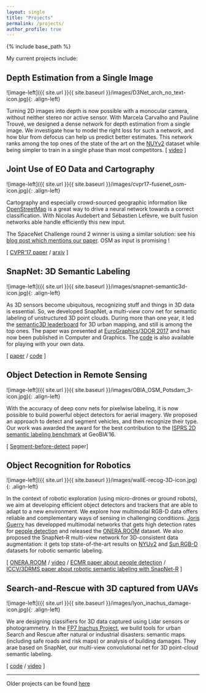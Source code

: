 ```yaml
---
layout: single
title: "Projects"
permalink: /projects/
author_profile: true
---
```


{% include base_path %}

My current projects include:


## Depth Estimation from a Single Image 	 

![image-left]({{ site.url }}{{ site.baseurl }}/images/D3Net_arch_no_text-icon.jpg){: .align-left}

Turning 2D images into depth is now possible with a monocular camera, without neither stereo nor active sensor. With Marcela Carvalho and Pauline Trouvé, we designed a dense network for depth estimation from a single image. We investigate how to model the right loss for such a network, and how blur from defocus can help us predict better estimates. This network ranks among the top ones of the
state of the art on the [NUYv2](https://cs.nyu.edu/~silberman/datasets/nyu_depth_v2.html) dataset while being simpler to train in a single phase than most competitors.
\[ [video]() \]


## Joint Use of EO Data and Cartography 	 

![image-left]({{ site.url }}{{ site.baseurl }}/images/cvpr17-fusenet_osm-icon.jpg){: .align-left}

Cartography and especially crowd-sourced geographic information like [OpenStreetMap](https://www.openstreetmap.org/) is a great way to drive a neural network towards a correct classification. With Nicolas Audebert and Sébastien Lefèvre, we built fusion networks able handle efficiently this new input.

The SpaceNet Challenge round 2 winner is using a similar solution: see his [blog post which mentions our paper](http://i.ho.lc/winning-solution-for-the-spacenet-challenge-joint-learning-with-openstreetmap.html). OSM as input is promising !

\[ [CVPR'17 paper](https://arxiv.org/pdf/1705.06057) / [arxiv](https://arxiv.org/abs/1705.06057) \]


## SnapNet: 3D Semantic Labeling 	 

![image-left]({{ site.url }}{{ site.baseurl }}/images/snapnet-semantic3d-icon.jpg){: .align-left}

As 3D sensors become ubiquitous, recognizing stuff and things in 3D data is essential. So, we developed SnapNet, a multi-view conv net for semantic labeling of unstructured 3D point clouds. During more than one year, it led the [semantic3D leaderboard](http://semantic3d.net/view_results.php?chl=1) for 3D urban mapping, and still is among the top ones. The paper was presented at [EuroGraphics](http://www.eurographics2017.fr/)/[3DOR 2017](http://liris.cnrs.fr/eg3dor2017/) and has now been published in Computer and Graphics. The [code](https://github.com/aboulch/snapnet) is also available for playing with your own data.

\[ [paper](https://blesaux.github.io/files/2017-11-10-aboulch-snapnet-CAG17.pdf) / [code](https://github.com/aboulch/snapnet) \]


## Object Detection in Remote Sensing 	 

![image-left]({{ site.url }}{{ site.baseurl }}/images/OBIA_OSM_Potsdam_3-icon.jpg){: .align-left}

With the accuracy of deep conv nets for pixelwise labeling, it is now possible to build powerful object detectors for aerial imagery. We proposed an approach to detect and segment vehicles, and then recognize their type. Our work was awarded the award for the best contribution to the [ISPRS 2D semantic labeling benchmark](http://www2.isprs.org/vaihingen-2d-semantic-labeling-contest.html) at GeoBIA'16.

\[ [Segment-before-detect](http://www.mdpi.com/2072-4292/9/4/368/pdf) paper\]


## Object Recognition for Robotics 	 

![image-left]({{ site.url }}{{ site.baseurl }}/images/wallE-recog-3D-icon.jpg){: .align-left}

In the context of robotic exploration (using micro-drones or ground robots), we aim at developing efficient object detectors and trackers that are able to adapt to a new environment. We explore how multimodal RGB-D data offers reliable and complementary ways of sensing in challenging conditions. [Joris Guerry](http://jorisguerry.fr/) has developped multimodal networks that gets high detection rates for [people detection](https://hal.archives-ouvertes.fr/hal-01628762/document) and released the [ONERA.ROOM](http://jorisguerry.fr/ONERA.ROOM/) dataset. We also proposed the SnapNet-R multi-view network for 3D-consistent data augmentation: it gets top state-of-the-art results on [NYUv2](https://cs.nyu.edu/~silberman/datasets/nyu_depth_v2.html) and [Sun RGB-D](http://rgbd.cs.princeton.edu/) datasets for robotic semantic labeling.

\[ [ONERA.ROOM](http://jorisguerry.fr/ONERA.ROOM/) / [video](https://youtu.be/jEHyG2BSnGc) / [ECMR paper about people detection](https://hal.archives-ouvertes.fr/hal-01628762/document) / [ICCV/3DRMS paper about robotic semantic labeling with SnapNet-R](http://openaccess.thecvf.com/content_ICCV_2017_workshops/papers/w13/Guerry_SnapNet-R_Consistent_3D_ICCV_2017_paper.pdf) \]


## Search-and-Rescue with 3D captured from UAVs 	 

![image-left]({{ site.url }}{{ site.baseurl }}/images/lyon_inachus_damage-icon.jpg){: .align-left}

We are designing classifiers for 3D data captured using Lidar sensors or photogrammetry. In the [FP7 Inachus Project](http://www.inachus.eu/), we build tools for urban Search and Rescue after natural or industrial disasters: semantic maps (including safe roads and risk maps) or analysis of building damages. They arae based on SnapNet, our multi-view convolutional net for 3D point-cloud semantic labeling.

\[  [code](https://github.com/aboulch/snapnet) / [video](https://youtu.be/xT4VrtCu8Po) \]


---

Older projects can be found [here](finished)